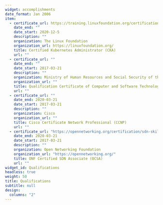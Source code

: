 ```yaml
---
widget: accomplishments
date_format: Jan 2006
item:
  - certificate_url: https://training.linuxfoundation.org/certification/certified-kubernetes-administrator-cka/
    date_end: ""
    date_start: 2020-12-5
    description: ""
    organization: The Linux Foundation
    organization_url: https://linuxfoundation.org/
    title: Certified Kubernetes Administrator (CKA)
    url: ""
  - certificate_url: ""
    date_end: ""
    date_start: 2017-03-21
    description: ""
    organization: Ministry of Human Resources and Social Security of the PRC & Ministry of Industry and Information Technology of the PRC
    organization_url: ""
    title: Qualification Certificate of Computer and Software Technology Proficiency - Network Engineer
    url: ""
  - certificate_url: ""
    date_end: 2020-03-21
    date_start: 2017-03-21
    description: ""
    organization: Cisco
    organization_url: ""
    title: Cisco Certificate Network Professional (CCNP)
    url: ""
  - certificate_url: "https://opennetworking.org/certification/sdn-skills-certification-associate/"
    date_end: 2020-03-21
    date_start: 2017-03-21
    description: ""
    organization: Open Networking Foundation
    organization_url: "https://opennetworking.org/"
    title: ONF Certified SDN Associate (OCSA)
    url: ""
widget_id: Qualifications
headless: true
weight: 50
title: Qualifications
subtitle: null
design:
  columns: "2"
---
```

